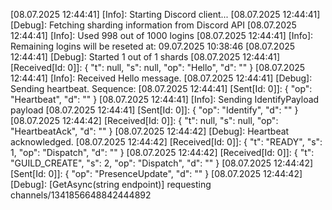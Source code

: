 [08.07.2025 12:44:41] [Info]: Starting Discord client...
[08.07.2025 12:44:41] [Debug]: Fetching sharding information from Discord API
[08.07.2025 12:44:41] [Info]: Used 998 out of 1000 logins
[08.07.2025 12:44:41] [Info]: Remaining logins will be reseted at: 09.07.2025 10:38:46
[08.07.2025 12:44:41] [Debug]: Started 1 out of 1 shards
[08.07.2025 12:44:41] [Received[Id: 0]]: {
  "t": null,
  "s": null,
  "op": "Hello",
  "d": ""
}
[08.07.2025 12:44:41] [Info]: Received Hello message.
[08.07.2025 12:44:41] [Debug]: Sending heartbeat. Sequence: 
[08.07.2025 12:44:41] [Sent[Id: 0]]: {
  "op": "Heartbeat",
  "d": ""
}
[08.07.2025 12:44:41] [Info]: Sending IdentifyPayload payload
[08.07.2025 12:44:41] [Sent[Id: 0]]: {
  "op": "Identify",
  "d": ""
}
[08.07.2025 12:44:42] [Received[Id: 0]]: {
  "t": null,
  "s": null,
  "op": "HeartbeatAck",
  "d": ""
}
[08.07.2025 12:44:42] [Debug]: Heartbeat acknowledged.
[08.07.2025 12:44:42] [Received[Id: 0]]: {
  "t": "READY",
  "s": 1,
  "op": "Dispatch",
  "d": ""
}
[08.07.2025 12:44:42] [Received[Id: 0]]: {
  "t": "GUILD_CREATE",
  "s": 2,
  "op": "Dispatch",
  "d": ""
}
[08.07.2025 12:44:42] [Sent[Id: 0]]: {
  "op": "PresenceUpdate",
  "d": ""
}
[08.07.2025 12:44:42] [Debug]: [GetAsync<T>(string endpoint)] requesting channels/1341856648842444892
